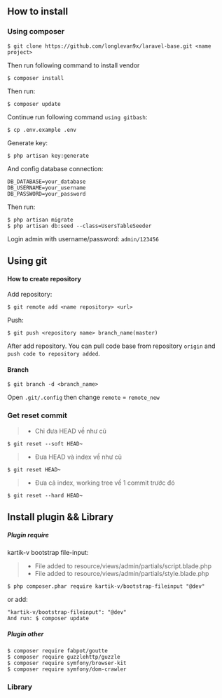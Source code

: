 ## How to install

### Using composer
    $ git clone https://github.com/longlevan9x/laravel-base.git <name project>
    
Then run following command to install vendor

    $ composer install
Then run:
 
    $ composer update 

Continue run following command `using gitbash`:

    $ cp .env.example .env

Generate key:

    $ php artisan key:generate 
    
And config database connection:
    
    DB_DATABASE=your_database
    DB_USERNAME=your_username
    DB_PASSWORD=your_password

Then run:

    $ php artisan migrate
    $ php artisan db:seed --class=UsersTableSeeder
    
Login  admin with username/password: `admin/123456`
## Using git
#### How to create repository
Add repository:
    
    $ git remote add <name repository> <url>
    
Push: 
    
    $ git push <repository name> branch_name(master)
    
After add repository. You can pull code base from repository `origin` and `push code to repository added`.

#### Branch

    $ git branch -d <branch_name> 
    
Open `.git/.config` then change `remote` = `remote_new`

### Get reset commit

>- Chỉ đưa HEAD về như cũ

    $ git reset --soft HEAD~
    
>- Đưa HEAD và index về như cũ
   
    $ git reset HEAD~
    
>- Đưa cả index, working tree về 1 commit trước đó
    
    $ git reset --hard HEAD~
   
## Install plugin && Library
##### Plugin require
kartik-v bootstrap file-input:
> - File added to resource/views/admin/partials/script.blade.php  
> - File added to resource/views/admin/partials/style.blade.php  

    $ php composer.phar require kartik-v/bootstrap-fileinput "@dev"
    
or add:

    "kartik-v/bootstrap-fileinput": "@dev"
    And run: $ composer update 
     
##### Plugin other
    $ composer require fabpot/goutte
    $ composer require guzzlehttp/guzzle
    $ composer require symfony/browser-kit
    $ composer require symfony/dom-crawler
    
### Library